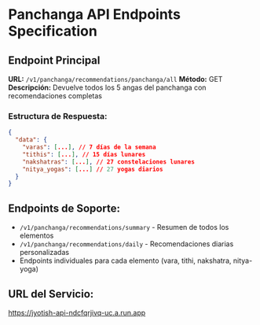 # Panchanga API Endpoints Specification

## Endpoint Principal
**URL:** `/v1/panchanga/recommendations/panchanga/all`
**Método:** GET
**Descripción:** Devuelve todos los 5 angas del panchanga con recomendaciones completas

### Estructura de Respuesta:
```json
{
  "data": {
    "varas": [...], // 7 días de la semana
    "tithis": [...], // 15 días lunares
    "nakshatras": [...], // 27 constelaciones lunares
    "nitya_yogas": [...] // 27 yogas diarios
  }
}
```

## Endpoints de Soporte:
- `/v1/panchanga/recommendations/summary` - Resumen de todos los elementos
- `/v1/panchanga/recommendations/daily` - Recomendaciones diarias personalizadas
- Endpoints individuales para cada elemento (vara, tithi, nakshatra, nitya-yoga)

## URL del Servicio:
https://jyotish-api-ndcfqrjivq-uc.a.run.app


